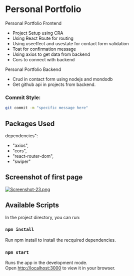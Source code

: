 # Personal Portfolio
Personal Portfolio Frontend
 * Project Setup using CRA 
 * Using React Route for routing
 * Using useeffect and usestate for contact form validation
 * Toat for confirmation message
 * Using axios to get data from backend
 * Cors to connect with backend

Personal Portfolio Backend
* Crud in contact form using nodejs and mondodb
* Get github api in projects from backend.


### Commit Style:
```bash
git commit -m "specific message here"
```
## Packages Used
dependencies": 
    
 *   "axios",
 *   "cors",
 *  "react-router-dom",
 *  "swiper"
   
 
## Screenshot of first page

  [![Screenshot-23.png](https://i.postimg.cc/pLjjKv0f/Screenshot-23.png)](https://postimg.cc/jDsCrpY2)
  ## Available Scripts

In the project directory, you can run:

### `npm install`
Run npm install to install the recquired dependencies.



### `npm start`
Runs the app in the development mode.\
Open [http://localhost:3000](http://localhost:3000) to view it in your browser.